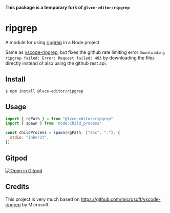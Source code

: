 **This package is a temporary fork of `@lvce-editor/ripgrep`**

# ripgrep

A module for using [ripgrep](https://github.com/BurntSushi/ripgrep/) in a Node project.

Same as [vscode-ripgrep](https://github.com/microsoft/vscode-ripgrep), but fixes the github rate limiting error `Downloading ripgrep failed: Error: Request failed: 403` by downloading the files directly instead of also using the github rest api.

## Install

```
$ npm install @lvce-editor/ripgrep
```

## Usage

```js
import { rgPath } = from "@lvce-editor/ripgrep"
import { spawn } from 'node:child_process'

const childProcess = spawn(rgPath, ["abc", "."], {
  stdio: "inherit",
});
```

## Gitpod

[![Open in Gitpod](https://gitpod.io/button/open-in-gitpod.svg)](https://gitpod.io#https://github.com/lvce-editor/ripgrep)

## Credits

This project is very much based on https://github.com/microsoft/vscode-ripgrep by Microsoft.
